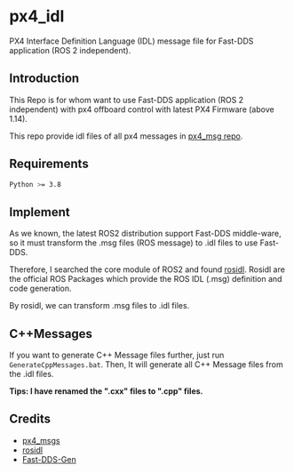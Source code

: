 # px4_idl
PX4 Interface Definition Language (IDL) message file for Fast-DDS application (ROS 2 independent).

## Introduction

This Repo is for whom want to use Fast-DDS application (ROS 2 independent) with px4 offboard control with latest PX4 Firmware (above 1.14). 

This repo provide idl files of all px4 messages in [px4_msg repo](https://github.com/PX4/px4_msgs).

## Requirements
```bash
Python >= 3.8
```

## Implement

As we known, the latest ROS2 distribution support Fast-DDS middle-ware, so it must transform the .msg files (ROS message) to .idl files to use Fast-DDS.

Therefore, I searched the core module of ROS2 and found [rosidl](https://github.com/ros2/rosidl). Rosidl are the official ROS Packages which provide the ROS IDL (.msg) definition and code generation.

By rosidl, we can transform .msg files to .idl files.

## C++Messages

If you want to generate C++ Message files further, just run `GenerateCppMessages.bat`. Then, It will generate all C++ Message files from the .idl files.

**Tips: I have renamed the ".cxx" files to ".cpp" files.**

## Credits

- [px4_msgs](https://github.com/PX4/px4_msgs)
- [rosidl](https://github.com/ros2/rosidl)
- [Fast-DDS-Gen](https://github.com/eProsima/Fast-DDS-Gen)
